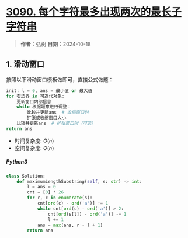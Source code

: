 # [3090. 每个字符最多出现两次的最长子字符串](https://leetcode.cn/problems/maximum-length-substring-with-two-occurrences/description/)

> **作者**：弘树
> **日期**：2024-10-18

## 1. 滑动窗口

按照以下滑动窗口模板做即可，直接公式做题：

```python
init: l = 0, ans = 最小值 or 最大值
for 右边界 in 可迭代对象:
	更新窗口内部信息
	while 根据题意进行调整：
		比较并更新ans  # 收缩窗口时
		扩张或收缩窗口大小
	比较并更新ans  # 扩张窗口时（可选）
return ans
```

- 时间复杂度: $O(n)$
- 空间复杂度: $O(n)$

##### Python3

```python
class Solution:
    def maximumLengthSubstring(self, s: str) -> int:
        l = ans = 0
        cnt = [0] * 26
        for r, c in enumerate(s):
            cnt[ord(c) - ord('a')] += 1
            while cnt[ord(c) - ord('a')] > 2:
                cnt[ord(s[l]) - ord('a')] -= 1
                l += 1
            ans = max(ans, r - l + 1)
        return ans
```